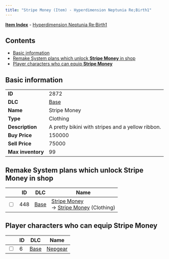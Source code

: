 ```yaml
---
title: "Stripe Money (Item) - Hyperdimension Neptunia Re;Birth1"
---
```


[**Item Index**](/neptunia/rb1/item/index.html) - [Hyperdimension Neptunia Re;Birth1](/neptunia/rb1)

## Contents

- [Basic information](#basic-information)
- [Remake System plans which unlock **Stripe Money** in shop](#remake-system-plans-which-unlock-stripe-money-in-shop)
- [Player characters who can equip **Stripe Money**](#player-characters-who-can-equip-stripe-money)

## Basic information

|   |   |
| -- | -- |
| **ID** | 2872 |
| **DLC** | [Base](/neptunia/rb1/dlc/1-base.html) |
| **Name** | Stripe Money |
| **Type** | Clothing |
| **Description** | A pretty bikini with stripes and a yellow ribbon. |
| **Buy Price** | 150000 |
| **Sell Price** | 75000 |
| **Max inventory** | 99 |

## Remake System plans which unlock **Stripe Money** in shop

|    | ID | DLC | Name |
| -- | -- | --- | ---- |
| <input type="checkbox" id="rb1-remake-1-448" class="trackbox" /> | 448 | [Base](/neptunia/rb1/dlc/1-base.html) | [Stripe Money](/neptunia/rb1/remake/1-448-stripe-money.html)<br />→ [Stripe Money](/neptunia/rb1/item/1-2872-stripe-money.html) (Clothing) |

## Player characters who can equip **Stripe Money**

|    | ID | DLC | Name |
| -- | -- | --- | ---- |
| <input type="checkbox" id="rb1-player-1-6" class="trackbox" /> | 6 | [Base](/neptunia/rb1/dlc/1-base.html) | [Nepgear](/neptunia/rb1/player/1-6-nepgear.html) |